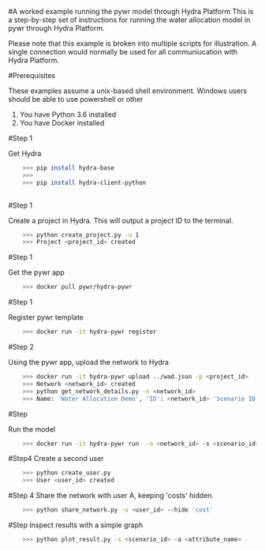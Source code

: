 #A worked example running the pywr model through Hydra Platform 
This is a step-by-step set of instructions for running the water allocation model
in pywr through Hydra Platform.

Please note that this example is broken into multiple scripts for illustration. 
A single connection would normally be used for all communiucation with Hydra Platform.

#Prerequisites

These examples assume a unix-based shell environment. Windows users should be able
to use powershell or other

1. You have Python 3.6 installed
2. You have Docker installed

#Step 1

Get Hydra

```bash
    >>> pip install hydra-base
    >>>
    >>> pip install hydra-client-python
    
```

#Step 1

Create a project in Hydra. This will output a project ID to the terminal.

```bash
    >>> python create_project.py -u 1
    >>> Project <project_id> created

```

#Step 1

Get the pywr app

```bash
    >>> docker pull pywr/hydra-pywr
```

#Step 1

Register pywr template

```bash
    >>> docker run -it hydra-pywr register
```



#Step 2

Using the pywr app, upload the network to Hydra

```bash
    >>> docker run -it hydra-pywr upload ../wad.json -p <project_id>
    >>> Network <network_id> created 
    >>> python get_network_details.py -n <network_id>
    >>> Name: 'Water Allocation Demo', 'ID': <network_id> 'Scenario ID': <scenario_id>     
```

#Step 

Run the model

```bash
    >>> docker run -it hydra-pywr run  -n <network_id> -s <scenario_id>
```

#Step4
Create a second user

```bash
    >>> python create_user.py 
    >>> User <user_id> created
```

#Step 4
Share the network with user A, keeping 'costs' hidden.

```bash
    >>> python share_network.py -u <user_id> --hide 'cost'
```

#Step 
Inspect results with a simple graph

```bash
    >>> python plot_result.py -s <scenario_id> -a <attribute_name>
```

